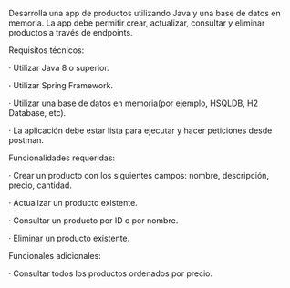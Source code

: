 Desarrolla una app de productos utilizando Java y una base de datos en memoria. La app debe permitir crear, actualizar, consultar y eliminar productos a través de endpoints.

Requisitos técnicos:

·  Utilizar Java 8 o superior.

·  Utilizar Spring Framework.

·  Utilizar una base de datos en memoria(por ejemplo, HSQLDB, H2 Database, etc).

·  La aplicación debe estar lista para ejecutar y hacer peticiones desde postman.

Funcionalidades requeridas:

·  Crear un producto con los siguientes campos: nombre, descripción, precio, cantidad.

·  Actualizar un producto existente.

·  Consultar un producto por ID o por nombre.

·  Eliminar un producto existente.

Funcionales adicionales: 

·  Consultar todos los productos ordenados por precio.
